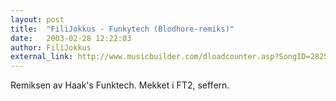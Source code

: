 ```yaml
---
layout: post
title:  "FiliJokkus - Funkytech (Blodhore-remiks)"
date:   2003-02-28 12:22:03
author: FiliJokkus
external_link: http://www.musicbuilder.com/dloadcounter.asp?SongID=28256&VendorID=2575
---
```

Remiksen av Haak's Funktech. Mekket i FT2, seffern.

